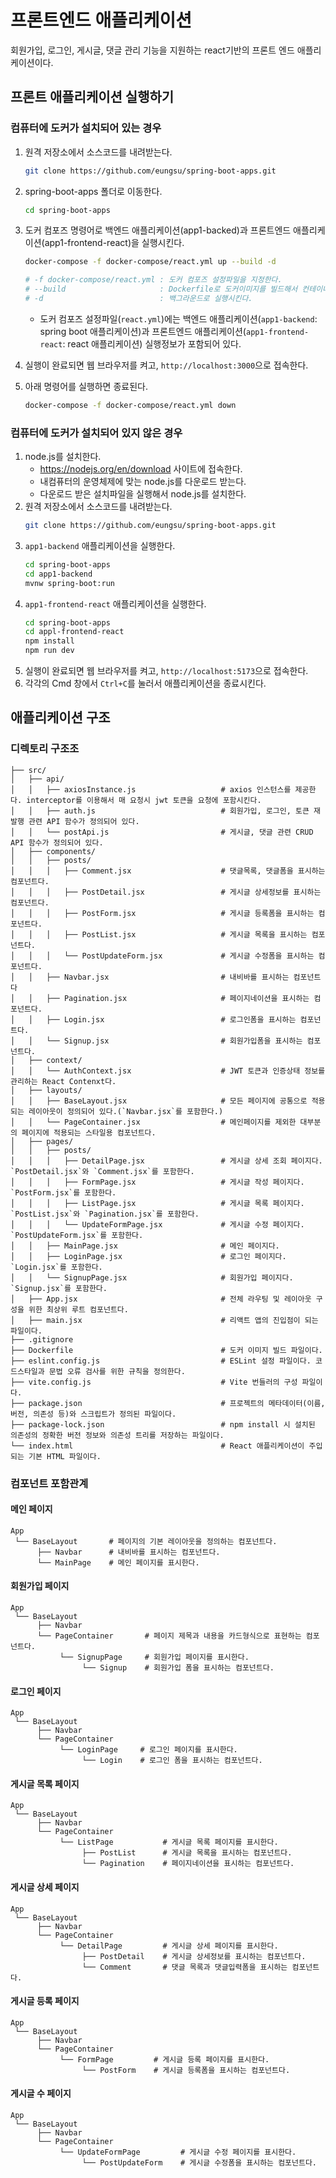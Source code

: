 #  프론트엔드 애플리케이션
회원가입, 로그인, 게시글, 댓글 관리 기능을 지원하는 react기반의 프론트 엔드 애플리케이션이다.

## 프론트 애플리케이션 실행하기
### 컴퓨터에 도커가 설치되어 있는 경우

1. 원격 저장소에서 소스코드를 내려받는다.
   ```bash
   git clone https://github.com/eungsu/spring-boot-apps.git
   ```
2. spring-boot-apps 폴더로 이동한다.
   ```bash
   cd spring-boot-apps
   ```
3. 도커 컴포즈 명령어로 백엔드 애플리케이션(app1-backed)과 프론트엔드 애플리케이션(app1-frontend-react)을 실행시킨다.
   ```bash
   docker-compose -f docker-compose/react.yml up --build -d

   # -f docker-compose/react.yml : 도커 컴포즈 설정파일을 지정한다.
   # --build                     : Dockerfile로 도커이미지를 빌드해서 컨테이너 실행에 사용한다.
   # -d                          : 백그라운드로 실행시킨다. 
   ```
   - 도커 컴포즈 설정파일(`react.yml`)에는
     백엔드 애플리케이션(`app1-backend`: spring boot 애플리케이션)과
     프론트엔드 애플리케이션(`app1-frontend-react`: react 애플리케이션) 실행정보가 포함되어 있다.

4. 실행이 완료되면 웹 브라우저를 켜고, `http://localhost:3000`으로 접속한다.
5. 아래 명령어를 실행하면 종료된다.
   ```bash
   docker-compose -f docker-compose/react.yml down
   ```

### 컴퓨터에 도커가 설치되어 있지 않은 경우
1. node.js를 설치한다.
   - https://nodejs.org/en/download 사이트에 접속한다.
   - 내컴퓨터의 운영체제에 맞는 node.js를 다운로드 받는다.
   - 다운로드 받은 설치파일을 실행해서 node.js를 설치한다.
2. 원격 저장소에서 소스코드를 내려받는다.
   ```bash
   git clone https://github.com/eungsu/spring-boot-apps.git
   ```
3. `app1-backend` 애플리케이션을 실행한다.
   ```bash
   cd spring-boot-apps
   cd app1-backend
   mvnw spring-boot:run 
   ```
4. `app1-frontend-react` 애플리케이션을 실행한다.
   ```bash
   cd spring-boot-apps
   cd appl-frontend-react
   npm install
   npm run dev
   ```
5. 실행이 완료되면 웹 브라우저를 켜고, `http://localhost:5173`으로 접속한다.
6. 각각의 Cmd 창에서 `Ctrl+C`를 눌러서 애플리케이션을 종료시킨다.

## 애플리케이션 구조

### 디렉토리 구조조
```pqsql
├── src/
│   ├── api/
│   │   ├── axiosInstance.js                   # axios 인스턴스를 제공한다. interceptor를 이용해서 매 요청시 jwt 토큰을 요청에 포함시킨다.
│   │   ├── auth.js                            # 회원가입, 로그인, 토큰 재발행 관련 API 함수가 정의되어 있다.
│   │   └── postApi.js                         # 게시글, 댓글 관련 CRUD API 함수가 정의되어 있다.
│   ├── components/
│   │   ├── posts/
│   │   │   ├── Comment.jsx                    # 댓글목록, 댓글폼을 표시하는 컴포넌트다.
│   │   │   ├── PostDetail.jsx                 # 게시글 상세정보를 표시하는 컴포넌트다.
│   │   │   ├── PostForm.jsx                   # 게시글 등록폼을 표시하는 컴포넌트다.
│   │   │   ├── PostList.jsx                   # 게시글 목록을 표시하는 컴포넌트다.
│   │   │   └── PostUpdateForm.jsx             # 게시글 수정폼을 표시하는 컴포넌트다.
│   │   ├── Navbar.jsx                         # 내비바를 표시하는 컴포넌트다
│   │   ├── Pagination.jsx                     # 페이지네이션을 표시하는 컴포넌트다.
│   │   ├── Login.jsx                          # 로그인폼을 표시하는 컴포넌트다.
│   │   └── Signup.jsx                         # 회원가입폼을 표시하는 컴포넌트다.
│   ├── context/
│   │   └── AuthContext.jsx                    # JWT 토큰과 인증상태 정보를 관리하는 React Contenxt다.
│   ├── layouts/
│   │   ├── BaseLayout.jsx                     # 모든 페이지에 공통으로 적용되는 레이아웃이 정의되어 있다.(`Navbar.jsx`를 포함한다.)
│   │   └── PageContainer.jsx                  # 메인페이지를 제외한 대부분의 페이지에 적용되는 스타일용 컴포넌트다.
│   ├── pages/
│   │   ├── posts/
│   │   │   ├── DetailPage.jsx                 # 게시글 상세 조회 페이지다. `PostDetail.jsx`와 `Comment.jsx`를 포함한다.
│   │   │   ├── FormPage.jsx                   # 게시글 작성 페이지다. `PostForm.jsx`를 포함한다.
│   │   │   ├── ListPage.jsx                   # 게시글 목록 페이지다. `PostList.jsx`와 `Pagination.jsx`를 포함한다.
│   │   │   └── UpdateFormPage.jsx             # 게시글 수정 페이지다. `PostUpdateForm.jsx`를 포함한다.
│   │   ├── MainPage.jsx                       # 메인 페이지다.
│   │   ├── LoginPage.jsx                      # 로그인 페이지다. `Login.jsx`를 포함한다.
│   │   └── SignupPage.jsx                     # 회원가입 페이지다. `Signup.jsx`를 포함한다.
│   ├── App.jsx                                # 전체 라우팅 및 레이아웃 구성을 위한 최상위 루트 컴포넌트다.
│   ├── main.jsx                               # 리액트 앱의 진입점이 되는 파일이다. 
├── .gitignore
├── Dockerfile                                 # 도커 이미지 빌드 파일이다.
├── eslint.config.js                           # ESLint 설정 파일이다. 코드스타일과 문법 오류 검사를 위한 규칙을 정의한다.
├── vite.config.js                             # Vite 번들러의 구성 파일이다.
├── package.json                               # 프로젝트의 메타데이터(이름, 버전, 의존성 등)와 스크립트가 정의된 파일이다.
├── package-lock.json                          # npm install 시 설치된 의존성의 정확한 버전 정보와 의존성 트리를 저장하는 파일이다.
└── index.html                                 # React 애플리케이션이 주입되는 기본 HTML 파일이다.
```

### 컴포넌트 포함관계

#### 메인 페이지
```pqsql
App
 └── BaseLayout       # 페이지의 기본 레이아웃을 정의하는 컴포넌트다.
      ├── Navbar      # 내비바를 표시하는 컴포넌트다.
      └── MainPage    # 메인 페이지를 표시한다.
```

#### 회원가입 페이지
```pqsql
App
 └── BaseLayout
      ├── Navbar
      └── PageContainer       # 페이지 제목과 내용을 카드형식으로 표현하는 컴포넌트다.
           └── SignupPage     # 회원가입 페이지를 표시한다.
                └── Signup    # 회원가입 폼을 표시하는 컴포넌트다.
```

#### 로그인 페이지
```pqsql
App
 └── BaseLayout
      ├── Navbar
      └── PageContainer
           └── LoginPage     # 로그인 페이지를 표시한다.
                └── Login    # 로그인 폼을 표시하는 컴포넌트다.
```

#### 게시글 목록 페이지
```pqsql
App
 └── BaseLayout
      ├── Navbar
      └── PageContainer
           └── ListPage           # 게시글 목록 페이지를 표시한다.
                ├── PostList      # 게시글 목록을 표시하는 컴포넌트다.
                └── Pagination    # 페이지네이션을 표시하는 컴포넌트다.
```

#### 게시글 상세 페이지
```pqsql
App
 └── BaseLayout
      ├── Navbar
      └── PageContainer
           └── DetailPage         # 게시글 상세 페이지를 표시한다.
                ├── PostDetail    # 게시글 상세정보를 표시하는 컴포넌트다.
                └── Comment       # 댓글 목록과 댓글입력폼을 표시하는 컴포넌트다.
```

#### 게시글 등록 페이지
```pqsql
App
 └── BaseLayout
      ├── Navbar
      └── PageContainer
           └── FormPage         # 게시글 등록 페이지를 표시한다.
                └── PostForm    # 게시글 등록폼을 표시하는 컴포넌트다. 
```

#### 게시글 수 페이지
```pqsql
App
 └── BaseLayout
      ├── Navbar
      └── PageContainer
           └── UpdateFormPage         # 게시글 수정 페이지를 표시한다.
                └── PostUpdateForm    # 게시글 수정폼을 표시하는 컴포넌트다.
```



